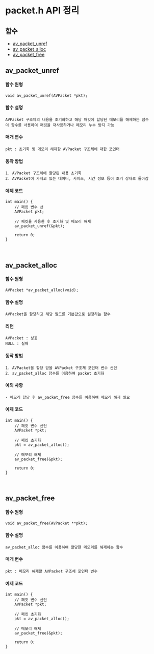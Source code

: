 # packet.h API 정리


## 함수

- [av_packet_unref](#av_packet_unref)
- [av_packet_alloc](#av_packet_alloc)
- [av_packet_free](#av_packet_free)


## av_packet_unref 

#### 함수 원형

```
void av_packet_unref(AVPacket *pkt);
```

#### 함수 설명

```
AVPacket 구조체의 내용을 초기화하고 해당 패킷에 할당된 메모리를 해제하는 함수
이 함수를 사용하여 패킷을 재사용하거나 메모리 누수 방지 가능
```

#### 매개 변수

```
pkt : 초기화 및 메모리 해제할 AVPacket 구조체에 대한 포인터
```

#### 동작 방법

```
1. AVPacket 구조체에 할당된 내용 초기화
2. AVPacket이 가지고 있는 데이터, 사이즈, 시간 정보 등이 초기 상태로 돌아감
```

#### 예제 코드
```
int main() {
    // 패킷 변수 선
    AVPacket pkt;
    
    // 패킷을 사용한 후 초기화 및 메모리 해제
    av_packet_unref(&pkt);
    
    return 0;
}
```

<br>

## av_packet_alloc

#### 함수 원형
```
AVPacket *av_packet_alloc(void);
```

#### 함수 설명
```
AVPacket을 할당하고 해당 필드를 기본값으로 설정하는 함수
```

#### 리턴
```
AVPacket : 성공
NULL : 실패
```

#### 동작 방법
```
1. AVPacket을 할당 받을 AVPacket 구조체 포인터 변수 선언
2. av_packet_alloc 함수를 이용하여 packet 초기화
```

#### 예외 사항
```
- 메모리 할당 후 av_packet_free 함수를 이용하여 메모리 해제 필요
```

#### 예제 코드
```
int main() {
    // 패킷 변수 선언
    AVPacket *pkt;
    
    // 패킷 초기화
    pkt = av_packet_alloc();

    // 메모리 해제
    av_packet_free(&pkt);
    
    return 0;
}
```

<br>

## av_packet_free

#### 함수 원형
```
void av_packet_free(AVPacket **pkt);
```

#### 함수 설명
```
av_packet_alloc 함수를 이용하여 할당한 메모리를 해제하는 함수
```

#### 매개 변수
```
pkt : 메모리 해제할 AVPacket 구조체 포인터 변수
```

#### 예제 코드
```
int main() {
    // 패킷 변수 선언
    AVPacket *pkt;
    
    // 패킷 초기화
    pkt = av_packet_alloc();

    // 메모리 해제
    av_packet_free(&pkt);
    
    return 0;
}
```

